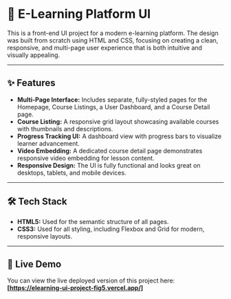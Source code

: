 # 🚀 E-Learning Platform UI

This is a front-end UI project for a modern e-learning platform. The design was built from scratch using HTML and CSS, focusing on creating a clean, responsive, and multi-page user experience that is both intuitive and visually appealing.

---

## ✨ Features

-   **Multi-Page Interface:** Includes separate, fully-styled pages for the Homepage, Course Listings, a User Dashboard, and a Course Detail page.
-   **Course Listing:** A responsive grid layout showcasing available courses with thumbnails and descriptions.
-   **Progress Tracking UI:** A dashboard view with progress bars to visualize learner advancement.
-   **Video Embedding:** A dedicated course detail page demonstrates responsive video embedding for lesson content.
-   **Responsive Design:** The UI is fully functional and looks great on desktops, tablets, and mobile devices.

---

## 🛠️ Tech Stack

-   **HTML5:** Used for the semantic structure of all pages.
-   **CSS3:** Used for all styling, including Flexbox and Grid for modern, responsive layouts.

---

## 🚀 Live Demo

You can view the live deployed version of this project here: **[https://elearning-ui-project-fig5.vercel.app/]**
